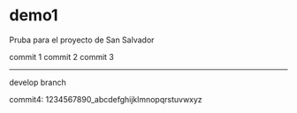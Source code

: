# demo1
Pruba para el proyecto de San Salvador

commit 1
commit 2
commit 3

---

develop branch

commit4: 1234567890_abcdefghijklmnopqrstuvwxyz